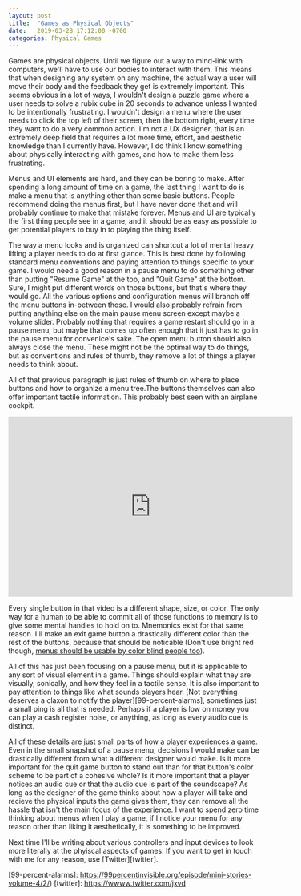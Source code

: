 ```yaml
---
layout: post
title:  "Games as Physical Objects"
date:   2019-03-28 17:12:00 -0700
categories: Physical Games
---
```

Games are physical objects. Until we figure out a way to mind-link with computers, we'll have to use our bodies to interact with them. 
This means that when designing any system on any machine, the actual way a user will move their body and the feedback they get is extremely important. This seems obvious in a lot of ways, I wouldn't design a puzzle game where a user needs to solve a rubix cube in 20 seconds to advance unless I wanted to be intentionally frustrating. I wouldn't design a menu where the user needs to click the top left of their screen, then the bottom right, every time they want to do a very common action. I'm not a UX designer, that is an extremely deep field that requires a lot more time, effort, and aesthetic knowledge than I currently have. However, I do think I know something about physically interacting with games, and how to make them less frustrating.

Menus and UI elements are hard, and they can be boring to make. After spending a long amount of time on a game, the last thing I want to
 do is make a menu that is anything other than some basic buttons. People recommend doing the menus first, but I have never done that and will probably continue to make that mistake forever. Menus and UI are typically the first thing people see in a game, and it should be as easy as possible to get potential players to buy in to playing the thing itself. 

The way a menu looks and is organized can shortcut a lot of mental heavy lifting a player needs to do at first glance. This is best done by following standard menu conventions and  paying attention to things specific to your game. I would need a good reason in a pause menu to do something other than putting "Resume Game" at the top, and "Quit Game" at the bottom. Sure, I might put different words on those buttons, but that's where they would go. All the various options and configuration menus will branch off the menu buttons in-between those. I would also probably refrain from putting anything else on the main pause menu screen except maybe a volume slider. Probably nothing that requires a game restart should go in a pause menu, but maybe that comes up often enough that it just has to go in the pause menu for convenice's sake. The open menu button should also always close the menu. These might not be the optimal way to do things, but as conventions and rules of thumb, they remove a lot of things a player needs to think about. 

All of that previous paragraph is just rules of thumb on where to place buttons and how to organize a menu tree.The buttons themselves can also offer important tactile information. This probably best seen with an airplane cockpit.

<iframe width="568" height="360" src="https://www.youtube.com/embed/ae20L78imO4" frameborder="0" allow="accelerometer; autoplay; encrypted-media; gyroscope; picture-in-picture" allowfullscreen></iframe>

Every single button in that video is a different shape, size, or color. The only way for a human to be able to commit all of those functions to memory is to give some mental handles to hold on to. Mnemonics exist for that same reason. I'll make an exit game button a drastically different color than the rest of the buttons, because that should be noticable (Don't use bright red though, [menus should be usable by color blind people too][color-blind]). 

All of this has just been focusing on a pause menu, but it is applicable to any sort of visual element in a game. Things should explain what they are visually, sonically, and how they feel in a tactile sense. It is also important to pay attention to things like what sounds players hear.  [Not everything deserves a claxon to notify the player][99-percent-alarms], sometimes just a small ping is all that is needed. Perhaps if a player is low on money you can play a cash register noise, or anything, as long as every audio cue is distinct.
 
All of these details are just small parts of how a player experiences a game. Even in the small snapshot of a pause menu, decisions I would make can be drastically different from what a different designer would make. Is it more important for the quit game button to stand out than for that button's color scheme to be part of a cohesive whole? Is it more important that a player notices an audio cue or that the audio cue is part of the soundscape? As long as the designer of the game thinks about how a player will take and recieve the physical inputs the game gives them, they can remove all the hassle that isn't the main focus of the experience. I want to spend zero time thinking about menus when I play a game, if I notice your menu for any reason other than liking it aesthetically, it is something to be improved.

Next time I'll be writing about various controllers and input devices to look more literally at the phyiscal aspects of games. If you want to get in touch with me for any reason, use [Twitter][twitter].

[color-blind]: https://www.color-blindness.com/coblis-color-blindness-simulator
[99-percent-alarms]: https://99percentinvisible.org/episode/mini-stories-volume-4/2/)
[twitter]: https://wwww.twitter.com/jxvd